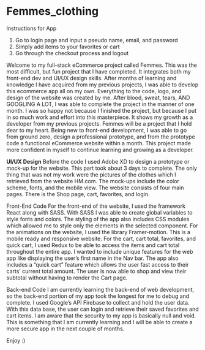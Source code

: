 # Femmes_clothing

Instructions for App
1.	Go to login page and input a pseudo name, email, and password
2.	Simply add items to your favorites or cart
3.	Go through the checkout process and logout


Welcome to my full-stack eCommerce project called Femmes. This was the most difficult, but fun project that I have completed. It integrates both my front-end dev and UI/UX design skills. After months of learning and knowledge I have acquired from my previous projects, I was able to develop this ecommerce app all on my own. Everything to the code, logo, and design of the website was created by me. After blood, sweat, tears, AND GOOGLING A LOT, I was able to complete the project in the manner of one month. I was so happy not because I finished the project, but because I put in so much work and effort into this masterpiece. It shows my growth as a developer from my previous projects. Femmes will be a project that I hold dear to my heart. Being new to front-end development, I was able to go from ground zero, design a professional prototype, and from the prototype code a functional eCommerce website within a month. This project made more confident in myself to continue learning and growing as a developer.

<b>UI/UX Design</b>
Before the code I used Adobe XD to design a prototype or mock-up for the website. This part took about 3 days to complete. The only thing that was not my work were the pictures of the clothes which I retrieved from the website HM.com. The mock-ups include the color scheme, fonts, and the mobile view. The website consists of four main pages. There is the Shop page, cart, favorites, and login.

Front-End Code
For the front-end of the website, I used the framework React along with SASS. With SASS I was able to create global variables to style fonts and colors. The styling of the app also includes CSS modules which allowed me to style only the elements in the selected component. For the animations on the website, I used the library Framer-motion. This is a mobile ready and responsive website. For the cart, cart total, favorites, and quick cart, I used Redux to be able to access the items and cart total throughout the entire app. I wanted to include unique features for the web app like displaying the user’s first name in the Nav bar. The app also includes a “quick cart” feature which allows the user fast access to their carts’ current total amount. The user is now able to shop and view their subtotal without having to render the Cart page.

Back-end Code
I am currently learning the back-end of web development, so the back-end portion of my app took the longest for me to debug and complete. I used Google’s API Firebase to collect and hold the user data. With this data base, the user can login and retrieve their saved favorites and cart items. I am aware that the security to my app is basically null and void. This is something that I am currently learning and I will be able to create a more secure app in the next couple of months. 

Enjoy :)

